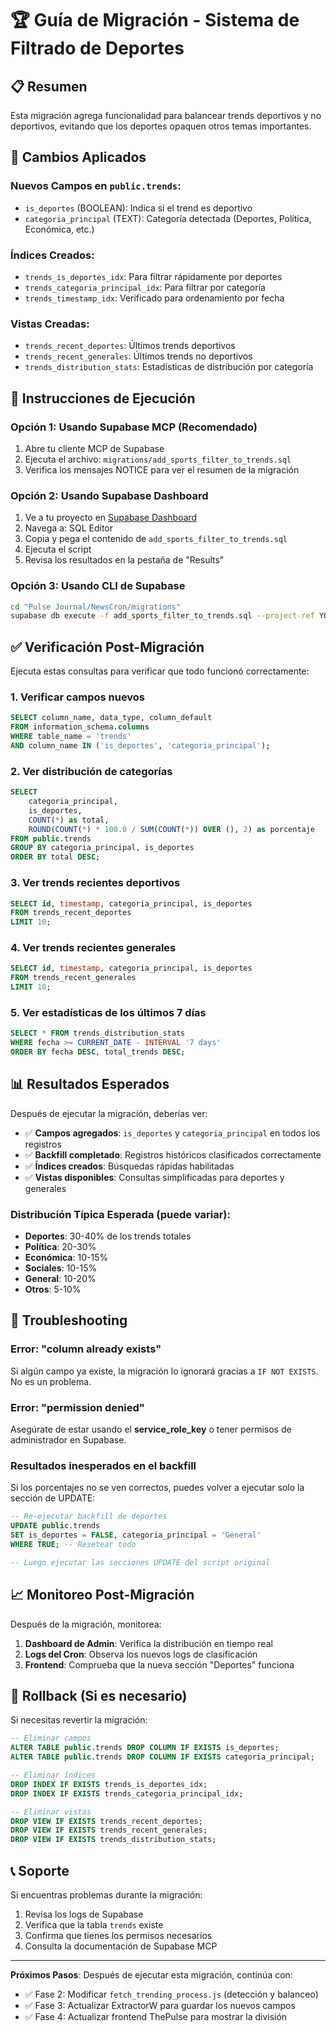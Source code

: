 # 🏆 Guía de Migración - Sistema de Filtrado de Deportes

## 📋 Resumen

Esta migración agrega funcionalidad para balancear trends deportivos y no deportivos, evitando que los deportes opaquen otros temas importantes.

## 🎯 Cambios Aplicados

### Nuevos Campos en `public.trends`:
- `is_deportes` (BOOLEAN): Indica si el trend es deportivo
- `categoria_principal` (TEXT): Categoría detectada (Deportes, Política, Económica, etc.)

### Índices Creados:
- `trends_is_deportes_idx`: Para filtrar rápidamente por deportes
- `trends_categoria_principal_idx`: Para filtrar por categoría
- `trends_timestamp_idx`: Verificado para ordenamiento por fecha

### Vistas Creadas:
- `trends_recent_deportes`: Últimos trends deportivos
- `trends_recent_generales`: Últimos trends no deportivos
- `trends_distribution_stats`: Estadísticas de distribución por categoría

## 🚀 Instrucciones de Ejecución

### Opción 1: Usando Supabase MCP (Recomendado)

1. Abre tu cliente MCP de Supabase
2. Ejecuta el archivo: `migrations/add_sports_filter_to_trends.sql`
3. Verifica los mensajes NOTICE para ver el resumen de la migración

### Opción 2: Usando Supabase Dashboard

1. Ve a tu proyecto en [Supabase Dashboard](https://supabase.com/dashboard)
2. Navega a: SQL Editor
3. Copia y pega el contenido de `add_sports_filter_to_trends.sql`
4. Ejecuta el script
5. Revisa los resultados en la pestaña de "Results"

### Opción 3: Usando CLI de Supabase

```bash
cd "Pulse Journal/NewsCron/migrations"
supabase db execute -f add_sports_filter_to_trends.sql --project-ref YOUR_PROJECT_REF
```

## ✅ Verificación Post-Migración

Ejecuta estas consultas para verificar que todo funcionó correctamente:

### 1. Verificar campos nuevos
```sql
SELECT column_name, data_type, column_default 
FROM information_schema.columns 
WHERE table_name = 'trends' 
AND column_name IN ('is_deportes', 'categoria_principal');
```

### 2. Ver distribución de categorías
```sql
SELECT 
    categoria_principal,
    is_deportes,
    COUNT(*) as total,
    ROUND(COUNT(*) * 100.0 / SUM(COUNT(*)) OVER (), 2) as porcentaje
FROM public.trends
GROUP BY categoria_principal, is_deportes
ORDER BY total DESC;
```

### 3. Ver trends recientes deportivos
```sql
SELECT id, timestamp, categoria_principal, is_deportes
FROM trends_recent_deportes
LIMIT 10;
```

### 4. Ver trends recientes generales
```sql
SELECT id, timestamp, categoria_principal, is_deportes
FROM trends_recent_generales
LIMIT 10;
```

### 5. Ver estadísticas de los últimos 7 días
```sql
SELECT * FROM trends_distribution_stats
WHERE fecha >= CURRENT_DATE - INTERVAL '7 days'
ORDER BY fecha DESC, total_trends DESC;
```

## 📊 Resultados Esperados

Después de ejecutar la migración, deberías ver:

- ✅ **Campos agregados**: `is_deportes` y `categoria_principal` en todos los registros
- ✅ **Backfill completado**: Registros históricos clasificados correctamente
- ✅ **Índices creados**: Búsquedas rápidas habilitadas
- ✅ **Vistas disponibles**: Consultas simplificadas para deportes y generales

### Distribución Típica Esperada (puede variar):
- **Deportes**: 30-40% de los trends totales
- **Política**: 20-30%
- **Económica**: 10-15%
- **Sociales**: 10-15%
- **General**: 10-20%
- **Otros**: 5-10%

## 🔧 Troubleshooting

### Error: "column already exists"
Si algún campo ya existe, la migración lo ignorará gracias a `IF NOT EXISTS`. No es un problema.

### Error: "permission denied"
Asegúrate de estar usando el **service_role_key** o tener permisos de administrador en Supabase.

### Resultados inesperados en el backfill
Si los porcentajes no se ven correctos, puedes volver a ejecutar solo la sección de UPDATE:

```sql
-- Re-ejecutar backfill de deportes
UPDATE public.trends
SET is_deportes = FALSE, categoria_principal = 'General'
WHERE TRUE; -- Resetear todo

-- Luego ejecutar las secciones UPDATE del script original
```

## 📈 Monitoreo Post-Migración

Después de la migración, monitorea:

1. **Dashboard de Admin**: Verifica la distribución en tiempo real
2. **Logs del Cron**: Observa los nuevos logs de clasificación
3. **Frontend**: Comprueba que la nueva sección "Deportes" funciona

## 🔄 Rollback (Si es necesario)

Si necesitas revertir la migración:

```sql
-- Eliminar campos
ALTER TABLE public.trends DROP COLUMN IF EXISTS is_deportes;
ALTER TABLE public.trends DROP COLUMN IF EXISTS categoria_principal;

-- Eliminar índices
DROP INDEX IF EXISTS trends_is_deportes_idx;
DROP INDEX IF EXISTS trends_categoria_principal_idx;

-- Eliminar vistas
DROP VIEW IF EXISTS trends_recent_deportes;
DROP VIEW IF EXISTS trends_recent_generales;
DROP VIEW IF EXISTS trends_distribution_stats;
```

## 📞 Soporte

Si encuentras problemas durante la migración:
1. Revisa los logs de Supabase
2. Verifica que la tabla `trends` existe
3. Confirma que tienes los permisos necesarios
4. Consulta la documentación de Supabase MCP

---

**Próximos Pasos**: Después de ejecutar esta migración, continúa con:
- ✅ Fase 2: Modificar `fetch_trending_process.js` (detección y balanceo)
- ✅ Fase 3: Actualizar ExtractorW para guardar los nuevos campos
- ✅ Fase 4: Actualizar frontend ThePulse para mostrar la división

